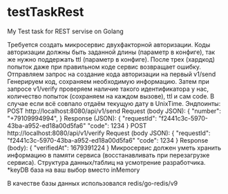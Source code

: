 # testTaskRest
My Test task for REST servise on Golang

Требуется создать микросервис двухфакторной авторизации. Коды авторизации должны быть 
заданной длины (параметр в конфиге), так же нужно поддержать ttl (параметр в конфиге). После 
трех (хардкод) попыток даже при правильном коде сервис возвращает ошибку.
Отправляем запрос на создание кода авторизации на первый v1/send
Генерируем код, сохраняем необходимую информацию.
Затем при запросе v1/verify проверяем наличие такого идентификатора у нас, количество попыток 
(сохраняем на каждом вызове), ttl и сам code. В случае если всё совпало отдаём текущую дату в 
UnixTime.
Эндпоинты:
POST http://localhost:8080/api/v1/send
Request (body JSON):
{
 "number": "+79109994994",
}
Response (JSON):
{
 "requestId": "f2441c3c-5970-43ba-a952-ed18a00d5fa6"
"code": 1234
}
POST http://localhost:8080/api/v1/verify
Request (body JSON):
{
 "requestId": "f2441c3c-5970-43ba-a952-ed18a00d5fa6"
"code": 1234
}
Response (body): 
{
 "verifiedAt": 1679391224
}
Микросервис должен уметь хранить информацию в памяти сервиса (восстанавливать при 
перезагрузке сервиса).
Структура данных/таблиц на усмотрение разработчика.
*keyDB база на ваш выбор вместо inMemory


В качестве базы данных использовался redis/go-redis/v9

